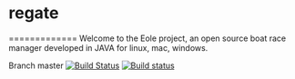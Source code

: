 # regate
=============
Welcome to the Eole project, an open source boat race manager developed in JAVA for linux, mac, windows.

Branch master [![Build Status](https://img.shields.io/travis/Scrum-PPE-2SLAM/Regate/master.svg?label=Travis-CI)](https://travis-ci.org/leojullerot/Regate) 
[![Build status](https://img.shields.io/appveyor/ci/leojullerot/regateui9u1/master.svg?label=AppVeyor)](https://ci.appveyor.com/project/leojullerot/regate)
